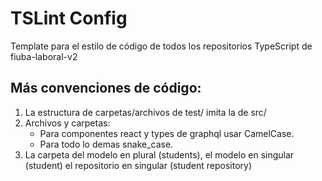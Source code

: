 # TSLint Config

Template para el estilo de código de todos los repositorios TypeScript de fiuba-laboral-v2

## Más convenciones de código:

1) La estructura de carpetas/archivos de test/ imita la de src/
2) Archivos y carpetas:
    * Para componentes react y types de graphql usar CamelCase.
    * Para todo lo demas snake_case.
3) La carpeta del modelo en plural (students), el modelo en singular (student) el repositorio en singular (student repository)
